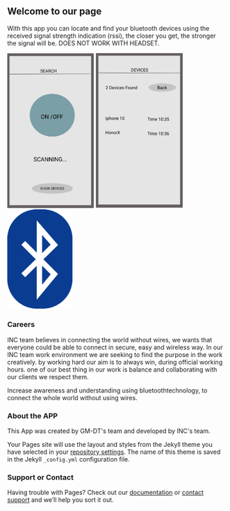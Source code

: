 ## Welcome to our page

With this app you can locate and find your bluetooth devices using the received signal strength indication (rssi), the closer you get, the stronger the signal will be. DOES NOT WORK WITH HEADSET.

<img src="images/scanning.JPG" width="200">          <img src="images/devices.JPG" width="200">                         <img src="images/1200px-Bluetooth.svg.png" width="150">    


### Careers

INC team believes in connecting the world without wires, we wants that everyone could be able to connect in secure, easy and wireless way. In our INC team work environment  we are seeking to find the purpose in the work creatively. by working hard our aim is to always win, during official working hours. one of our best thing in our work is balance and collaborating  with our clients we respect them.      

Increase awareness and understanding using bluetoothtechnology, to connect the whole world without using wires. 

### About the APP


This App was created by GM-DT's team and developed by INC's team. 


Your Pages site will use the layout and styles from the Jekyll theme you have selected in your [repository settings](https://github.com/Eszter96/INC_bluetooth_app/settings). The name of this theme is saved in the Jekyll `_config.yml` configuration file.

### Support or Contact

Having trouble with Pages? Check out our [documentation](https://docs.github.com/categories/github-pages-basics/) or [contact support](https://support.github.com/contact) and we’ll help you sort it out.
